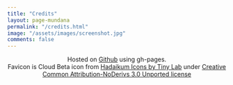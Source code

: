 ```yaml
---
title: "Credits"
layout: page-mundana
permalink: "/credits.html"
image: "/assets/images/screenshot.jpg"
comments: false
---
```

<div markdown="0" style="text-align: center;">Hosted on <a href="https://github.com/" target="_blank"><i class="icon-github"></i> Github</a> using gh-pages.</div>

<div markdown="0" style="text-align: center;">Favicon is Cloud Beta icon from <a href="http://www.softicons.com/free-icons/system-icons/hadaikum-icons-by-tiny-lab/cloud-beta-icon" target="_blank">Hadaikum Icons by Tiny Lab</a> under <a href="http://creativecommons.org/licenses/by-nd/3.0/" target="_blank">Creative Common Attribution-NoDerivs 3.0 Unported license</a> </div>

